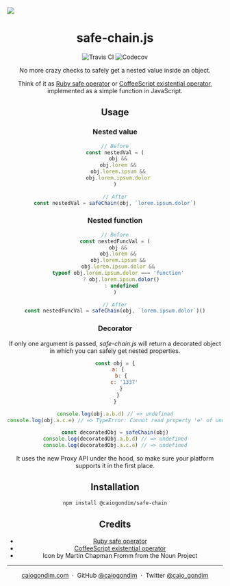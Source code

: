 <img src="http://rawgit.com/caiogondim/safe-chain.js/master/img/icon.svg">

<h1 align="center">safe-chain.js</h1>


<div align="center">
<img src="http://travis-ci.org/caiogondim/safe-chain.js.svg?branch=master" alt="Travis CI"> <img src="https://codecov.io/gh/caiogondim/obstructed.js/branch/master/graph/badge.svg" alt="Codecov">
<br>

No more crazy checks to safely get a nested value inside an object.

Think of it as [Ruby safe operator](https://irb.rocks/ruby-safe-operator/) or
[CoffeeScript existential
operator](http://valve.github.io/blog/2013/07/13/existential-operator-in-coffeescript/),
implemented as a simple function in JavaScript.

## Usage

### Nested value

```js
// Before
const nestedVal = (
  obj &&
  obj.lorem &&
  obj.lorem.ipsum &&
  obj.lorem.ipsum.dolor
)

// After
const nestedVal = safeChain(obj, `lorem.ipsum.dolor`)
```

### Nested function

```js
// Before
const nestedFuncVal = (
  obj &&
  obj.lorem &&
  obj.lorem.ipsum &&
  obj.lorem.ipsum.dolor &&
  typeof obj.lorem.ipsum.dolor === 'function'
    ? obj.lorem.ipsum.dolor()
    : undefined
)

// After
const nestedFuncVal = safeChain(obj, `lorem.ipsum.dolor`)()
```

### Decorator

If only one argument is passed, *safe-chain.js* will return a decorated object
in which you can safely get nested properties.

```js
const obj = {
  a: {
    b: {
      c: '1337'
    }
  }
}

console.log(obj.a.b.d) // => undefined
console.log(obj.a.c.e) // => TypeError: Cannot read property 'e' of undefined

const decoratedObj = safeChain(obj)
console.log(decoratedObj.a.b.d) // => undefined
console.log(decoratedObj.a.c.e) // => undefined
```

It uses the new Proxy API under the hood, so make sure your platform supports it
in the first place.

## Installation

```bash
npm install @caiogondim/safe-chain
```


## Credits

- [Ruby safe operator](https://irb.rocks/ruby-safe-operator/)
- [CoffeeScript existential operator](http://valve.github.io/blog/2013/07/13/existential-operator-in-coffeescript/)
- Icon by Martin Chapman Fromm from the Noun Project

---

[caiogondim.com](https://caiogondim.com) &nbsp;&middot;&nbsp;
GitHub [@caiogondim](https://github.com/caiogondim) &nbsp;&middot;&nbsp;
Twitter [@caio_gondim](https://twitter.com/caio_gondim)
